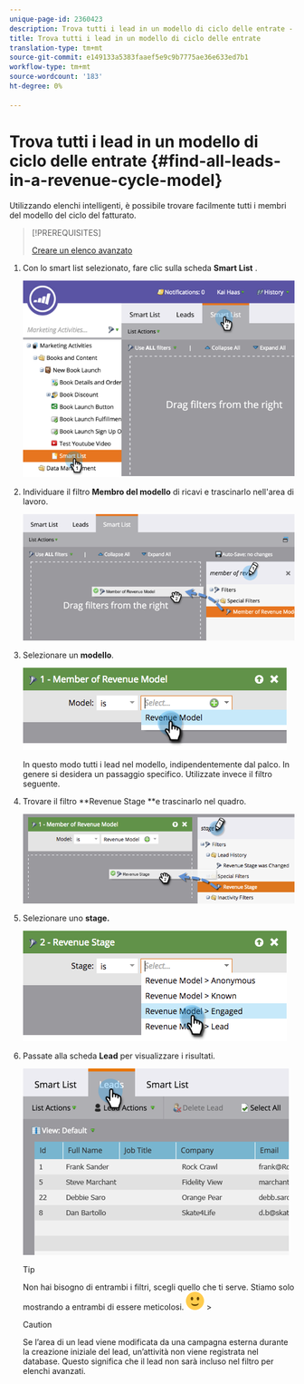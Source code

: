 ```yaml
---
unique-page-id: 2360423
description: Trova tutti i lead in un modello di ciclo delle entrate - Documenti Marketo - Documentazione del prodotto
title: Trova tutti i lead in un modello di ciclo delle entrate
translation-type: tm+mt
source-git-commit: e149133a5383faaef5e9c9b7775ae36e633ed7b1
workflow-type: tm+mt
source-wordcount: '183'
ht-degree: 0%

---
```



# Trova tutti i lead in un modello di ciclo delle entrate {#find-all-leads-in-a-revenue-cycle-model}

Utilizzando elenchi intelligenti, è possibile trovare facilmente tutti i membri del modello del ciclo del fatturato.

>[!PREREQUISITES]
>
>[Creare un elenco avanzato](../../../../product-docs/core-marketo-concepts/smart-lists-and-static-lists/creating-a-smart-list/create-a-smart-list.md)

1. Con lo smart list selezionato, fare clic sulla scheda **Smart List** .

   ![](assets/image2015-4-29-14-3a6-3a36.png)

1. Individuare il filtro **Membro del modello** di ricavi e trascinarlo nell&#39;area di lavoro.

   ![](assets/image2015-4-29-14-3a12-3a33.png)

1. Selezionare un **modello**.

   ![](assets/image2015-5-13-18-3a2-3a23.png)

   In questo modo tutti i lead nel modello, indipendentemente dal palco. In genere si desidera un passaggio specifico. Utilizzate invece il filtro seguente.

1. Trovare il filtro **Revenue Stage **e trascinarlo nel quadro.

   ![](assets/image2015-5-13-17-3a27-3a0.png)

1. Selezionare uno **stage.**

   ![](assets/image2015-5-13-17-3a31-3a9.png)

1. Passate alla scheda **Lead** per visualizzare i risultati.

   ![](assets/2.png)

   >[!TIP]
   >
   >Non hai bisogno di entrambi i filtri, scegli quello che ti serve. Stiamo solo mostrando a entrambi di essere meticolosi. ![(sorridi)](assets/smile.svg) >

   >[!CAUTION]
   >
   >Se l’area di un lead viene modificata da una campagna esterna durante la creazione iniziale del lead, un’attività non viene registrata nel database. Questo significa che il lead non sarà incluso nel filtro per elenchi avanzati.

